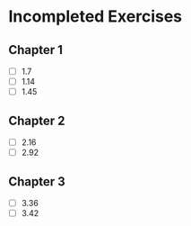# Incompleted Exercises
## Chapter 1
- [ ] 1.7
- [ ] 1.14
- [ ] 1.45

## Chapter 2
- [ ] 2.16
- [ ] 2.92

## Chapter 3
- [ ] 3.36
- [ ] 3.42
